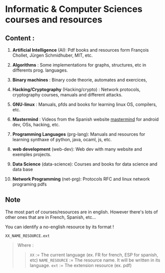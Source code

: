 # Informatic & Computer Sciences courses and resources

## Content :

1. **Artificial Intelligence** (AI): Pdf books and resources form François Chollet, Jürgen Schmidhuber, MIT, etc.

2. **Algorithms** : Some implementations for graphs, structures, etc in differents prog. languages.

3. **Binary machines** : Binary code theorie, automates and exercices,  

4. **Hacking/Cryptography** (Hacking/crypto) : Network protocols, cryptography courses, manuals and different attacks.

5. **GNU-linux** : Manuals, pfds and books for learning linux OS, compilers, etc.

4. **Mastermind** : Videos from the Spanish website [mastermind](www.mastermind.ac) for android dev, OSs, hacking, etc.

5. **Programming Languages** (prg-lang): Manuals and resources for learning synthaxe of python, java, ocaml, js, etc.

6. **web development** (web-dev): Web dev with many website and exemples projects.

7. **Data Science** (data-science): Courses and books for data science and data base

8. **Network Programming** (net-prg): Protocols RFC and linux network programing pdfs


## Note
The most part of courses/resources are in english. However there's lots of other ones that are in French, Spanish, etc... 

You can identify a no-english resource by its format !
```
XX_NAME_RESOURCE.ext
```
> Where : 
> > ```XX``` := The current language (ex. FR for french, ESP for spanish, etc)
> > ```NAME_RESOURCE``` := The resource name. It will be written in its language.
> > ```ext``` := The extension resource (ex. pdf) 

